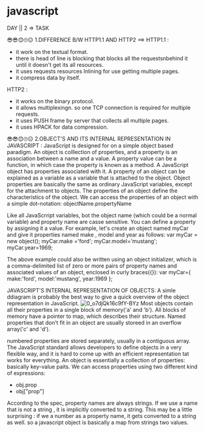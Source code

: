 # javascript
DAY || 2  => TASK

😎😎😊🙄😐
1.DIFFERENCE B/W HTTP1.1 AND HTTP2 ==>
HTTP1.1 :
* it work on the textual format.
* there is head of line is blocking that blocks all the requestsnbehind it until it doesn't get its all resources.
* it uses requests resources lnlining for use getting multiple pages.
* it compress data by itself.

HTTP2 :
* it works on the binary protocol.
* it allows multiplexingn. so one TCP connection is required for multiple requests.
* it uses PUSH frame by server that collects all multiple pages.
* it uses HPACK for data compression.

😎😎😊🙄😐
2.OBJECT'S AND ITS INTERNAL REPRESENTATION IN JAVASCRIPT :
   JavaScript is designed for on a simple object based paradigm. An object is colllection of properties, and a property is an association between a name and a value. A property value can be a function, in which case the property is known as a method.
   A JavaScript object has properties associated with it. A property of an object can be explained as a variable as a variable that is attached to the object. Object properties are basically the same as ordinary JavaScript variables, except for the attachment to objects. The properties of an object define the characteristics of the object. We can access the properties of an object with a simple dot-notation:
   objectName.propertyName
   
   Like all JavaScrript variables, bot the object name (which could be a normal variable) and property name are casse sensitive. You can define a property by assigning it a value. For example, let's create an object named myCar and give it properties named make , model and year as follows:
   var myCar = new object();
   myCar.make ='ford';
   myCar.model='mustang';
   myCar.year=1969;
   
   
 The above example could also be written using an object initializer, which is a comma-delimited list of zero or more pairs of property names and associated values of an object, enclosed in curly braces({}):
 var myCar={
 make:'ford',
 model:'mustang',
 year:1969
 };

 JAVASCRIPT'S INTERNAL REPRESENTATION OF OBJECTS:
   A simle ddiagram is probably the best way to give a quick overview of the object representation in JavaScript.
   ![0_o7djQk16c9fY-BYz](https://user-images.githubusercontent.com/87014435/173168432-fac16492-6e38-4d32-87f5-1831f689fde4.png)
   Most objects contain all their properties in a single block of memory('a' and 'b'). All blocks of memory have a pointer to  map, which describes their structure.
   Named properties that don't fit in an object are usually storeed in an overflow array('c' and 'd').
   
   numbered properties are stored separately, usually in a contiguous array.
   The JavaScript standard allows developers to define objects in a very flexible way, and it is hard to come up with an efficient representation tat works for everything. An object is essentially a collection of properties: basically key-value paits. We can access properties using two different kind of expressions:
   * obj.prop
   * obj["prop"]

According to the spec, property names are always strings. If we use a name that is not a string , it is implicitly converted to a string. This may be a little surprising : if we a number as a property name, it gets converted to a string as well. so a javascript object is basically a map from strings two values.


   

